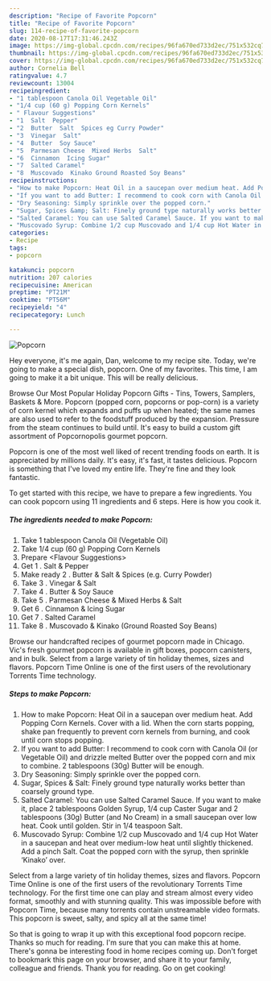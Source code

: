 ```yaml
---
description: "Recipe of Favorite Popcorn"
title: "Recipe of Favorite Popcorn"
slug: 114-recipe-of-favorite-popcorn
date: 2020-08-17T17:31:46.243Z
image: https://img-global.cpcdn.com/recipes/96fa670ed733d2ec/751x532cq70/popcorn-recipe-main-photo.jpg
thumbnail: https://img-global.cpcdn.com/recipes/96fa670ed733d2ec/751x532cq70/popcorn-recipe-main-photo.jpg
cover: https://img-global.cpcdn.com/recipes/96fa670ed733d2ec/751x532cq70/popcorn-recipe-main-photo.jpg
author: Cornelia Bell
ratingvalue: 4.7
reviewcount: 13004
recipeingredient:
- "1 tablespoon Canola Oil Vegetable Oil"
- "1/4 cup (60 g) Popping Corn Kernels"
- " Flavour Suggestions"
- "1  Salt  Pepper"
- "2  Butter  Salt  Spices eg Curry Powder"
- "3  Vinegar  Salt"
- "4  Butter  Soy Sauce"
- "5  Parmesan Cheese  Mixed Herbs  Salt"
- "6  Cinnamon  Icing Sugar"
- "7  Salted Caramel"
- "8  Muscovado  Kinako Ground Roasted Soy Beans"
recipeinstructions:
- "How to make Popcorn: Heat Oil in a saucepan over medium heat. Add Popping Corn Kernels. Cover with a lid. When the corn starts popping, shake pan frequently to prevent corn kernels from burning, and cook until corn stops popping."
- "If you want to add Butter: I recommend to cook corn with Canola Oil (or Vegetable Oil) and drizzle melted Butter over the popped corn and mix to combine. 2 tablespoons (30g) Butter will be enough."
- "Dry Seasoning: Simply sprinkle over the popped corn."
- "Sugar, Spices &amp; Salt: Finely ground type naturally works better than coarsely ground type."
- "Salted Caramel: You can use Salted Caramel Sauce. If you want to make it, place 2 tablespoons Golden Syrup, 1/4 cup Caster Sugar and 2 tablespoons (30g) Butter (and No Cream) in a small saucepan over low heat. Cook until golden. Stir in 1/4 teaspoon Salt."
- "Muscovado Syrup: Combine 1/2 cup Muscovado and 1/4 cup Hot Water in a saucepan and heat over medium-low heat until slightly thickened. Add a pinch Salt. Coat the popped corn with the syrup, then sprinkle ‘Kinako’ over."
categories:
- Recipe
tags:
- popcorn

katakunci: popcorn 
nutrition: 207 calories
recipecuisine: American
preptime: "PT21M"
cooktime: "PT56M"
recipeyield: "4"
recipecategory: Lunch

---
```



![Popcorn](https://img-global.cpcdn.com/recipes/96fa670ed733d2ec/751x532cq70/popcorn-recipe-main-photo.jpg)

Hey everyone, it's me again, Dan, welcome to my recipe site. Today, we're going to make a special dish, popcorn. One of my favorites. This time, I am going to make it a bit unique. This will be really delicious.

Browse Our Most Popular Holiday Popcorn Gifts - Tins, Towers, Samplers, Baskets &amp; More. Popcorn (popped corn, popcorns or pop-corn) is a variety of corn kernel which expands and puffs up when heated; the same names are also used to refer to the foodstuff produced by the expansion. Pressure from the steam continues to build until. It&#39;s easy to build a custom gift assortment of Popcornopolis gourmet popcorn.

Popcorn is one of the most well liked of recent trending foods on earth. It is appreciated by millions daily. It's easy, it's fast, it tastes delicious. Popcorn is something that I've loved my entire life. They're fine and they look fantastic.


To get started with this recipe, we have to prepare a few ingredients. You can cook popcorn using 11 ingredients and 6 steps. Here is how you cook it.

<!--inarticleads1-->

##### The ingredients needed to make Popcorn:

1. Take 1 tablespoon Canola Oil (Vegetable Oil)
1. Take 1/4 cup (60 g) Popping Corn Kernels
1. Prepare  &lt;Flavour Suggestions&gt;
1. Get 1 . Salt &amp; Pepper
1. Make ready 2 . Butter &amp; Salt &amp; Spices (e.g. Curry Powder)
1. Take 3 . Vinegar &amp; Salt
1. Take 4 . Butter &amp; Soy Sauce
1. Take 5 . Parmesan Cheese &amp; Mixed Herbs &amp; Salt
1. Get 6 . Cinnamon &amp; Icing Sugar
1. Get 7 . Salted Caramel
1. Take 8 . Muscovado &amp; Kinako (Ground Roasted Soy Beans)


Browse our handcrafted recipes of gourmet popcorn made in Chicago. Vic&#39;s fresh gourmet popcorn is available in gift boxes, popcorn canisters, and in bulk. Select from a large variety of tin holiday themes, sizes and flavors. Popcorn Time Online is one of the first users of the revolutionary Torrents Time technology. 

<!--inarticleads2-->

##### Steps to make Popcorn:

1. How to make Popcorn: Heat Oil in a saucepan over medium heat. Add Popping Corn Kernels. Cover with a lid. When the corn starts popping, shake pan frequently to prevent corn kernels from burning, and cook until corn stops popping.
1. If you want to add Butter: I recommend to cook corn with Canola Oil (or Vegetable Oil) and drizzle melted Butter over the popped corn and mix to combine. 2 tablespoons (30g) Butter will be enough.
1. Dry Seasoning: Simply sprinkle over the popped corn.
1. Sugar, Spices &amp; Salt: Finely ground type naturally works better than coarsely ground type.
1. Salted Caramel: You can use Salted Caramel Sauce. If you want to make it, place 2 tablespoons Golden Syrup, 1/4 cup Caster Sugar and 2 tablespoons (30g) Butter (and No Cream) in a small saucepan over low heat. Cook until golden. Stir in 1/4 teaspoon Salt.
1. Muscovado Syrup: Combine 1/2 cup Muscovado and 1/4 cup Hot Water in a saucepan and heat over medium-low heat until slightly thickened. Add a pinch Salt. Coat the popped corn with the syrup, then sprinkle ‘Kinako’ over.


Select from a large variety of tin holiday themes, sizes and flavors. Popcorn Time Online is one of the first users of the revolutionary Torrents Time technology. For the first time one can play and stream almost every video format, smoothly and with stunning quality. This was impossible before with Popcorn Time, because many torrents contain unstreamable video formats. This popcorn is sweet, salty, and spicy all at the same time! 

So that is going to wrap it up with this exceptional food popcorn recipe. Thanks so much for reading. I'm sure that you can make this at home. There's gonna be interesting food in home recipes coming up. Don't forget to bookmark this page on your browser, and share it to your family, colleague and friends. Thank you for reading. Go on get cooking!
